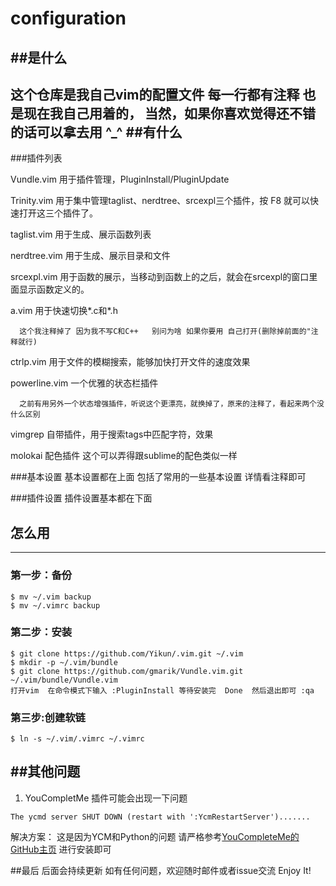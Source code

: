 # configuration
##是什么
----
这个仓库是我自己vim的配置文件 每一行都有注释 也是现在我自己用着的， 当然，如果你喜欢觉得还不错的话可以拿去用 ^_^
##有什么
----
###插件列表

Vundle.vim 用于插件管理，PluginInstall/PluginUpdate

Trinity.vim 用于集中管理taglist、nerdtree、srcexpl三个插件，按 F8 就可以快速打开这三个插件了。

taglist.vim 用于生成、展示函数列表

nerdtree.vim 用于生成、展示目录和文件

srcexpl.vim 用于函数的展示，当移动到函数上的之后，就会在srcexpl的窗口里面显示函数定义的。

a.vim 用于快速切换*.c和*.h  
```
  这个我注释掉了 因为我不写C和C++   别问为啥 如果你要用 自己打开(删除掉前面的"注释就行)
```

ctrlp.vim 用于文件的模糊搜索，能够加快打开文件的速度效果

powerline.vim 一个优雅的状态栏插件 
```
  之前有用另外一个状态增强插件，听说这个更漂亮，就换掉了，原来的注释了，看起来两个没什么区别
```

vimgrep 自带插件，用于搜索tags中匹配字符，效果

molokai 配色插件 这个可以弄得跟sublime的配色类似一样

###基本设置
基本设置都在上面 包括了常用的一些基本设置  详情看注释即可

###插件设置
插件设置基本都在下面 

## 怎么用
-----
### 第一步：备份
```
$ mv ~/.vim backup
$ mv ~/.vimrc backup
```
### 第二步：安装
```
$ git clone https://github.com/Yikun/.vim.git ~/.vim
$ mkdir -p ~/.vim/bundle
$ git clone https://github.com/gmarik/Vundle.vim.git ~/.vim/bundle/Vundle.vim
打开vim  在命令模式下输入 :PluginInstall 等待安装完  Done  然后退出即可 :qa
```
### 第三步:创建软链
```
$ ln -s ~/.vim/.vimrc ~/.vimrc
```

##其他问题
------
1. YouCompletMe 插件可能会出现一下问题
```
The ycmd server SHUT DOWN (restart with ':YcmRestartServer').......
```
解决方案： 这是因为YCM和Python的问题  请严格参考[YouCompleteMe的GitHub主页](https://github.com/Valloric/YouCompleteMe) 进行安装即可






##最后
后面会持续更新 如有任何问题，欢迎随时邮件或者issue交流 Enjoy It!
